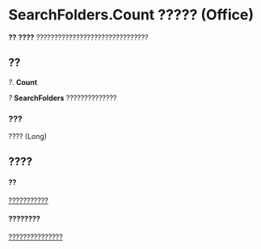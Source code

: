 
# SearchFolders.Count ????? (Office)

 **??** **????** ???????????????????????????????


## ??

 _?_. **Count**

 _?_ **SearchFolders** ??????????????


### ???

???? (Long)


## ????


#### ??


[???????????](5958cafc-880e-ee9f-b2f5-be463bfe5232.md)
#### ????????


[???????????????](http://msdn.microsoft.com/library/9d383fde-dffb-8008-eb5a-757694975d20%28Office.15%29.aspx)
